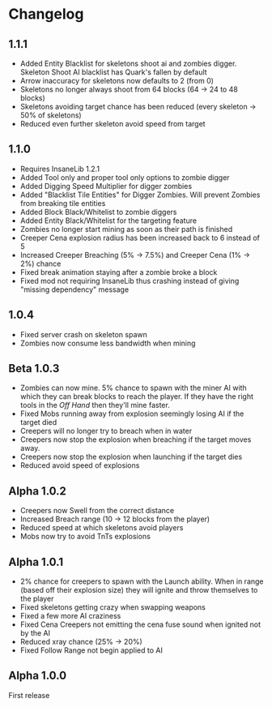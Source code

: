 # Changelog

## 1.1.1
* Added Entity Blacklist for skeletons shoot ai and zombies digger. Skeleton Shoot AI blacklist has Quark's fallen by default
* Arrow inaccuracy for skeletons now defaults to 2 (from 0)
* Skeletons no longer always shoot from 64 blocks (64 -> 24 to 48 blocks)
* Skeletons avoiding target chance has been reduced (every skeleton -> 50% of skeletons)
* Reduced even further skeleton avoid speed from target

## 1.1.0
* Requires InsaneLib 1.2.1
* Added Tool only and proper tool only options to zombie digger
* Added Digging Speed Multiplier for digger zombies
* Added "Blacklist Tile Entities" for Digger Zombies. Will prevent Zombies from breaking tile entities
* Added Block Black/Whitelist to zombie diggers
* Added Entity Black/Whitelist for the targeting feature
* Zombies no longer start mining as soon as their path is finished
* Creeper Cena explosion radius has been increased back to 6 instead of 5
* Increased Creeper Breaching (5% -> 7.5%) and Creeper Cena (1% -> 2%) chance 
* Fixed break animation staying after a zombie broke a block
* Fixed mod not requiring InsaneLib thus crashing instead of giving "missing dependency" message

## 1.0.4
* Fixed server crash on skeleton spawn
* Zombies now consume less bandwidth when mining

## Beta 1.0.3
* Zombies can now mine. 5% chance to spawn with the miner AI with which they can break blocks to reach the player. If they have the right tools in the *Off Hand* then they'll mine faster.
* Fixed Mobs running away from explosion seemingly losing AI if the target died
* Creepers will no longer try to breach when in water
* Creepers now stop the explosion when breaching if the target moves away.
* Creepers now stop the explosion when launching if the target dies
* Reduced avoid speed of explosions

## Alpha 1.0.2
* Creepers now Swell from the correct distance
* Increased Breach range (10 -> 12 blocks from the player)
* Reduced speed at which skeletons avoid players
* Mobs now try to avoid TnTs explosions

## Alpha 1.0.1
* 2% chance for creepers to spawn with the Launch ability. When in range (based off their explosion size) they will ignite and throw themselves to the player
* Fixed skeletons getting crazy when swapping weapons
* Fixed a few more AI craziness
* Fixed Cena Creepers not emitting the cena fuse sound when ignited not by the AI
* Reduced xray chance (25% -> 20%)
* Fixed Follow Range not begin applied to AI

## Alpha 1.0.0
First release
